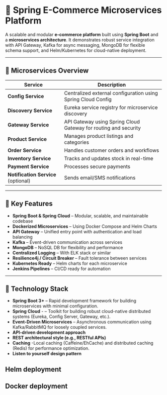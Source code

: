 
# 🛒 Spring E-Commerce Microservices Platform

A scalable and modular **e-commerce platform** built using **Spring Boot** and a **microservices architecture**. It demonstrates robust service integration with API Gateway, Kafka for async messaging, MongoDB for flexible schema support, and Helm/Kubernetes for cloud-native deployment.

---

## 🧩 Microservices Overview

| Service          | Description                                  |
|------------------|----------------------------------------------|
| **Config Service**  | Centralized external configuration using Spring Cloud Config |
| **Discovery Service** | Eureka service registry for microservice discovery |
| **Gateway Service**   | API Gateway using Spring Cloud Gateway for routing and security |
| **Product Service**   | Manages product listings and categories |
| **Order Service**     | Handles customer orders and workflows |
| **Inventory Service** | Tracks and updates stock in real-time |
| **Payment Service**   | Processes secure payments |
| **Notification Service** (optional) | Sends email/SMS notifications |

---

## 🔑 Key Features

- **Spring Boot & Spring Cloud** – Modular, scalable, and maintainable codebase
- **Dockerized Microservices** – Using Docker Compose and Helm Charts
- **API Gateway** – Unified entry point with authentication and load balancing
- **Kafka** – Event-driven communication across services
- **MongoDB** – NoSQL DB for flexibility and performance
- **Centralized Logging** – With ELK stack or similar
- **Resilience4j / Circuit Breaker** – Fault tolerance between services
- **Kubernetes Ready** – Helm charts for each microservice
- **Jenkins Pipelines** – CI/CD ready for automation

---

## 🚀 Technology Stack

- **Spring Boot 3+** – Rapid development framework for building microservices with minimal configuration.
- **Spring Cloud** - – Toolkit for building robust cloud-native distributed systems (Eureka, Config Server, Gateway, etc.).
- **Event-Driven Microservices** – Asynchronous communication using Kafka/RabbitMQ for loosely coupled services.
- **API-driven development approach**
- **REST architectural style (e.g., RESTful APIs)**
- **Caching** -Local caching (Caffeine/EhCache) and distributed caching (Redis) for performance optimization.
- **Listen to yourself design pattern**


## Helm deployment

## Docker deployment




